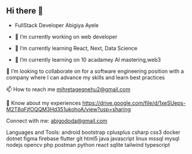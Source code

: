 ## Hi there 👋



- FullStack Developer
Abigiya Ayele

- 🔭 I’m currently working on web developer
- 🌱 I’m currently learning React, Next, Data Science
- 🌱 I’m currently learning on 10 acadamey AI mastering,web3

👯 I’m looking to collaborate on for a software engineering position with a company where I can advance my skills and learn best practices

📫 How to reach me mihretagegnehu2@gmail.com

📄 Know about my experiences https://drive.google.com/file/d/1xeSUeps-M2T8qFjfOQQM3Hd351ukohoA/view?usp=sharing

Connect with me:
abigododa@gmail.com

Languages and Tools:
android bootstrap cplusplus csharp css3  docker dotnet figma firebase flutter git html5 java javascript linux mssql mysql nodejs opencv php postman python react sqlite tailwind typescript

